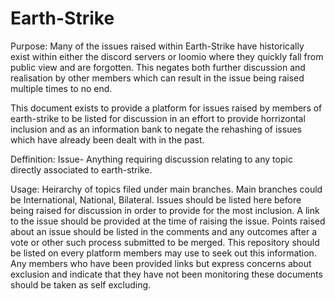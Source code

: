 # Earth-Strike

Purpose:
Many of the issues raised within Earth-Strike have historically exist within either the discord servers or loomio where they quickly fall from public view and are forgotten. This negates both further discussion and realisation by other members which can result in the issue being raised multiple times to no end.

This document exists to provide a platform for issues raised by members of earth-strike to be listed for discussion in an effort to provide horrizontal inclusion and as an information bank to negate the rehashing of issues which have already been dealt with in the past. 

Deffinition:
  Issue- Anything requiring discussion relating to any topic directly associated to earth-strike.
 
Usage: Heirarchy of topics filed under main branches. Main branches could be International, National, Bilateral. Issues should be listed here before being raised for discussion in order to provide for the most inclusion. A link to the issue should be provided at the time of raising the issue. Points raised about an issue should be listed in the comments and any outcomes after a vote or other such process submitted to be merged. This repository should be listed on every platform members may use to seek out this information. Any members who have been provided links but express concerns about exclusion and indicate that they have not been monitoring these documents should be taken as self excluding.
